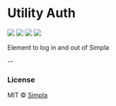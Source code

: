 # Utility Auth
![][bower-badge] [![][travis-badge]][travis-url] [![][bowerdeps-badge]][bowerdeps-url] [![][npmdevdeps-badge]][npmdevdeps-url]

Element to log in and out of Simpla

--

### License

MIT © [Simpla](admin@simpla.io)

[bower-badge]: https://img.shields.io/bower/v/sm-utility-auth.svg
[travis-badge]: https://img.shields.io/travis/simplaio/sm-utility-auth.svg
[travis-url]: https://travis-ci.org/simplaio/sm-utility-auth
[bowerdeps-badge]: https://img.shields.io/gemnasium/simplaio/sm-utility-auth.svg
[bowerdeps-url]: https://gemnasium.com/bower/sm-utility-auth
[npmdevdeps-badge]: https://img.shields.io/david/dev/simplaio/sm-utility-auth.svg?theme=shields.io
[npmdevdeps-url]: https://david-dm.org/simplaio/sm-utility-auth#info=devDependencies
